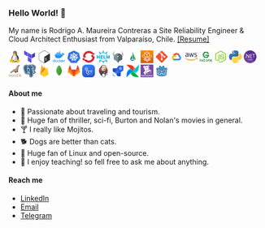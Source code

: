 ### Hello World! 🤙

My name is Rodrigo A. Maureira Contreras a Site Reliability Engineer & Cloud Architect Enthusiast from Valparaíso, Chile.
[[Resume]]([https://shorturl.at/alQR6](https://bit.ly/rmc-resume-sre))

<p>
    <img src="https://github.com/ramaureirac/ramaureirac/blob/main/img/tux.png?raw=true" width="25" height="25">
    <img src="https://github.com/ramaureirac/ramaureirac/blob/main/img/terra.png?raw=true" width="25" height="25">
    <img src="https://github.com/ramaureirac/ramaureirac/blob/main/img/bash.png?raw=true" width="25" height="25">
    <img src="https://github.com/ramaureirac/ramaureirac/blob/main/img/docker.png?raw=true" width="25" height="25">
    <img src="https://github.com/ramaureirac/ramaureirac/blob/main/img/kube.png?raw=true" width="25" height="25">
    <img src="https://github.com/ramaureirac/ramaureirac/blob/main/img/openshift.png?raw=true" width="25" height="25">
    <img src="https://github.com/ramaureirac/ramaureirac/blob/main/img/helm.png?raw=true" width="25" height="25">
    <img src="https://github.com/ramaureirac/ramaureirac/blob/main/img/opa-gatekeeper.png?raw=true" width="25" height="25">
    <img src="https://github.com/ramaureirac/ramaureirac/blob/main/img/istio.png?raw=true" width="25" height="25">
    <img src="https://github.com/ramaureirac/ramaureirac/blob/main/img/fargate.png?raw=true" width="25" height="25">
    <img src="https://github.com/ramaureirac/ramaureirac/blob/main/img/git.png?raw=true" width="25" height="25">
    <img src="https://github.com/ramaureirac/ramaureirac/blob/main/img/gcp.png?raw=true" width="25" height="25">
    <img src="https://github.com/ramaureirac/ramaureirac/blob/main/img/aws.png?raw=true" width="25" height="25">
    <img src="https://github.com/ramaureirac/ramaureirac/blob/main/img/nginx.png?raw=true" width="25" height="25">
    <img src="https://github.com/ramaureirac/ramaureirac/blob/main/img/node.png?raw=true" width="25" height="25">
    <img src="https://github.com/ramaureirac/ramaureirac/blob/main/img/python.png?raw=true" width="25" height="25">
    <img src="https://github.com/ramaureirac/ramaureirac/blob/main/img/dotnet_core.png?raw=true" width="25" height="25">
    <img src="https://github.com/ramaureirac/ramaureirac/blob/main/img/maria.png?raw=true" width="25" height="25">
    <img src="https://github.com/ramaureirac/ramaureirac/blob/main/img/psgsql.png?raw=true" width="25" height="25">
    <img src="https://github.com/ramaureirac/ramaureirac/blob/main/img/firebase.png?raw=true" width="25" height="25">
    <img src="https://github.com/ramaureirac/ramaureirac/blob/main/img/mongo.png?raw=true" width="25" height="25">
    <img src="https://github.com/ramaureirac/ramaureirac/blob/main/img/gitlab.png?raw=true" width="25" height="25">
    <img src="https://github.com/ramaureirac/ramaureirac/blob/main/img/gh-actions.png?raw=true" width="25" height="25">
    <img src="https://github.com/ramaureirac/ramaureirac/blob/main/img/jenkins-io.png?raw=true" width="25" height="25">
    <img src="https://github.com/ramaureirac/ramaureirac/blob/main/img/azure-pipelns.png?raw=true" width="25" height="25">
    <img src="https://github.com/ramaureirac/ramaureirac/blob/main/img/airflow.png?raw=true" width="25" height="25">
    <img src="https://github.com/ramaureirac/ramaureirac/blob/main/img/datadog_purple.png?raw=true" width="25" height="25">
    <img src="https://github.com/ramaureirac/ramaureirac/blob/main/img/godot.png?raw=true" width="25" height="25">
</p>

#### About me

- 🛫 Passionate about traveling and tourism.
- 🍿 Huge fan of thriller, sci-fi, Burton and Nolan's movies in general.
- 🍸 I really like Mojitos.
- 🐕 Dogs are better than cats.
- 🐧 Huge fan of Linux and open-source.
- 💬 I enjoy teaching! so fell free to ask me about anything.

#### Reach me
- [LinkedIn](https://linkedin.com/in/ramaureirac)
- [Email](mailto:ramaureirac@pm.me)
- [Telegram](https://t.me/ramaureirac)
